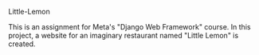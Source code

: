 Little-Lemon

This is an assignment for Meta's "Django Web Framework" course.
In this project, a website for an imaginary restaurant named "Little Lemon" is created.
